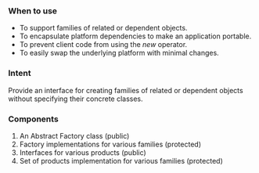### When to use
- To support families of related or dependent objects.
- To encapsulate platform dependencies to make an application portable.
- To prevent client code from using the *new* operator.
- To easily swap the underlying platform with minimal changes.

### Intent
Provide an interface for creating families of related or dependent objects without specifying their concrete classes.

### Components
1. An Abstract Factory class (public)
2. Factory implementations for various families (protected)
3. Interfaces for various products (public)
4. Set of products implementation for various families (protected)